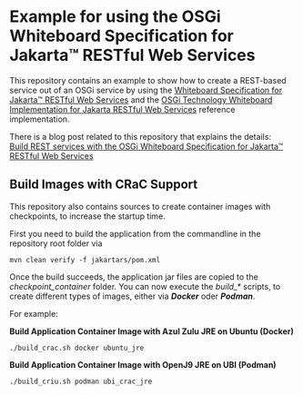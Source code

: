 # Example for using the OSGi Whiteboard Specification for Jakarta™ RESTful Web Services

This repository contains an example to show how to create a REST-based service out of an OSGi service by using the 
[Whiteboard Specification for Jakarta™ RESTful Web Services](https://docs.osgi.org/specification/osgi.cmpn/8.1.0/service.jakartars.html)
and the [OSGi Technology Whiteboard Implementation for Jakarta RESTful Web Services](https://github.com/osgi/jakartarest-osgi) reference implementation.

There is a blog post related to this repository that explains the details:  
[Build REST services with the OSGi Whiteboard Specification for Jakarta™ RESTful Web Services](https://vogella.com/blog/build-rest-services-with-osgi-jakarta-rs-whiteboard/)

## Build Images with CRaC Support

This repository also contains sources to create container images with checkpoints, to increase the startup time.

First you need to build the application from the commandline in the repository root folder via

```
mvn clean verify -f jakartars/pom.xml
```

Once the build succeeds, the application jar files are copied to the *checkpoint_container* folder. You can now execute the *build_\** scripts, to create different types of images, either via __*Docker*__ oder __*Podman*__.

For example:

**Build Application Container Image with Azul Zulu JRE on Ubuntu (Docker)**

```
./build_crac.sh docker ubuntu_jre
```

**Build Application Container Image with OpenJ9 JRE on UBI (Podman)**

```
./build_criu.sh podman ubi_crac_jre
```